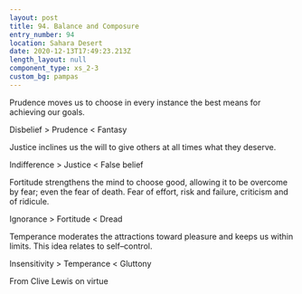```yaml
---
layout: post
title: 94. Balance and Composure
entry_number: 94
location: Sahara Desert
date: 2020-12-13T17:49:23.213Z
length_layout: null
component_type: xs_2-3
custom_bg: pampas
---
```

Prudence moves us to choose in every instance the best means for achieving our goals. 

Disbelief > Prudence < Fantasy

Justice inclines us the will to give others at all times what they deserve.

Indifference > Justice < False belief

Fortitude strengthens the mind to choose good, allowing it to be overcome by fear; even the fear of death. Fear of effort, risk and failure, criticism and of ridicule.

Ignorance > Fortitude < Dread 

Temperance moderates the attractions toward pleasure and keeps us within limits. This idea relates to self–control.

Insensitivity > Temperance < Gluttony

From Clive Lewis on virtue